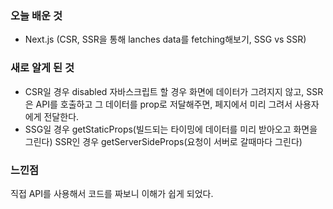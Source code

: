 ### 오늘 배운 것
- Next.js (CSR, SSR을 통해 lanches data를 fetching해보기, SSG vs SSR)

### 새로 알게 된 것
- CSR일 경우 disabled 자바스크립트 할 경우 화면에 데이터가 그려지지 않고, SSR은 API를 호출하고 그 데이터를 prop로
저달해주면, 페지에서 미리 그려서 사용자에게 전달한다.
- SSG일 경우 getStaticProps(빌드되는 타이밍에 데이터를 미리 받아오고 화면을 그린다) SSR인 경우 getServerSideProps(요청이 서버로 갈때마다 그린다)

### 느낀점
직접 API를 사용해서 코드를 짜보니 이해가 쉽게 되었다.

